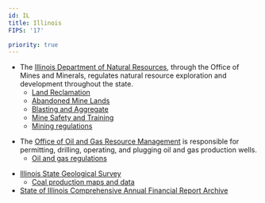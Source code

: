 ```yaml
---
id: IL
title: Illinois
FIPS: '17'

priority: true
---
```

* The [Illinois Department of Natural Resources](http://www.dnr.illinois.gov/Pages/default.aspx), through the Office of Mines and Minerals, regulates natural resource exploration and development throughout the state.
  + [Land Reclamation](http://www.dnr.illinois.gov/mines/LRD/Pages/default.aspx)
  + [Abandoned Mine Lands](http://www.dnr.illinois.gov/mines/AML/Pages/default.aspx)
  + [Blasting and Aggregate](http://www.dnr.illinois.gov/mines/EAD/Pages/default.aspx)
  + [Mine Safety and Training](http://www.dnr.illinois.gov/mines/MinesafetyTraining/Pages/default.aspx)
  + [Mining regulations](http://www.dnr.illinois.gov/mines/Pages/RegulationsandPublications.aspx)
- The [Office of Oil and Gas Resource Management](http://www.dnr.illinois.gov/OilandGas/Pages/default.aspx) is responsible for permitting, drilling, operating, and plugging oil and gas production wells.
  - [Oil and gas regulations](http://www.dnr.illinois.gov/OilandGas/Pages/ProgramsandRegulations.aspx)
* [Illinois State Geological Survey](http://isgs.illinois.edu/)
  - [Coal production maps and data](http://isgs.illinois.edu/research/coal/maps)
* [State of Illinois Comprehensive Annual Financial Report Archive](http://www.ioc.state.il.us/index.cfm/resources/reports/cafr/)
